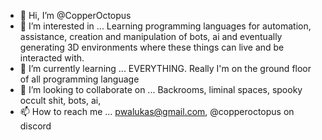 - 👋 Hi, I’m @CopperOctopus
- 👀 I’m interested in ... Learning programming languages for automation, assistance, creation and manipulation of bots, ai and eventually generating 3D environments where these things can live and be interacted with.
- 🌱 I’m currently learning ... EVERYTHING. Really I'm on the ground floor of all programming language
- 💞️ I’m looking to collaborate on ... Backrooms, liminal spaces, spooky occult shit, bots, ai, 
- 📫 How to reach me ... pwalukas@gmail.com, @copperoctopus on discord

<!---
CopperOctopus/CopperOctopus is a ✨ special ✨ repository because its `README.md` (this file) appears on your GitHub profile.
You can click the Preview link to take a look at your changes.
--->
